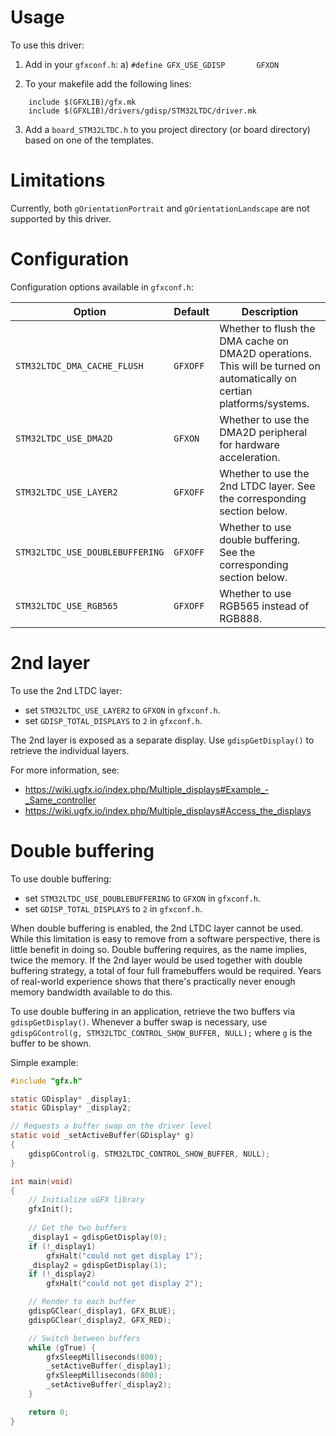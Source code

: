 # Usage
To use this driver:

1. Add in your `gfxconf.h`:
	a) `#define GFX_USE_GDISP		GFXON`

2. To your makefile add the following lines:
```
	include $(GFXLIB)/gfx.mk
	include $(GFXLIB)/drivers/gdisp/STM32LTDC/driver.mk
```

3. Add a `board_STM32LTDC.h` to you project directory (or board directory)
	based on one of the templates.

# Limitations
Currently, both `gOrientationPortrait` and `gOrientationLandscape` are not supported by this driver.

	
# Configuration
Configuration options available in `gfxconf.h`:

| Option | Default | Description |
| --- | --- | --- |
| `STM32LTDC_DMA_CACHE_FLUSH` | `GFXOFF` | Whether to flush the DMA cache on DMA2D operations. This will be turned on automatically on certian platforms/systems. |
| `STM32LTDC_USE_DMA2D` | `GFXON` | Whether to use the DMA2D peripheral for hardware acceleration. |
| `STM32LTDC_USE_LAYER2` | `GFXOFF` | Whether to use the 2nd LTDC layer. See the corresponding section below. |
| `STM32LTDC_USE_DOUBLEBUFFERING` | `GFXOFF` | Whether to use double buffering. See the corresponding section below. |
| `STM32LTDC_USE_RGB565` | `GFXOFF` | Whether to use RGB565 instead of RGB888. |

# 2nd layer
To use the 2nd LTDC layer:
  - set `STM32LTDC_USE_LAYER2` to `GFXON` in `gfxconf.h`.
  - set `GDISP_TOTAL_DISPLAYS` to `2` in `gfxconf.h`.

The 2nd layer is exposed as a separate display. Use `gdispGetDisplay()` to retrieve the individual layers.

For more information, see:
  - https://wiki.ugfx.io/index.php/Multiple_displays#Example_-_Same_controller
  - https://wiki.ugfx.io/index.php/Multiple_displays#Access_the_displays

# Double buffering
To use double buffering:
  - set `STM32LTDC_USE_DOUBLEBUFFERING` to `GFXON` in `gfxconf.h`.
  - set `GDISP_TOTAL_DISPLAYS` to `2` in `gfxconf.h`.

When double buffering is enabled, the 2nd LTDC layer cannot be used. While this limitation is easy to remove from a software perspective, there is little benefit in doing so. Double buffering requires, as the name implies, twice the memory. If the 2nd layer would be used together with double buffering strategy, a total of four full framebuffers would be required. Years of real-world experience shows that there's practically never enough memory bandwidth available to do this.

To use double buffering in an application, retrieve the two buffers via `gdispGetDisplay()`.
Whenever a buffer swap is necessary, use `gdispGControl(g, STM32LTDC_CONTROL_SHOW_BUFFER, NULL);` where `g` is the buffer to be shown.

Simple example:
```c
#include "gfx.h"

static GDisplay* _display1;
static GDisplay* _display2;

// Requests a buffer swap on the driver level
static void _setActiveBuffer(GDisplay* g)
{
	gdispGControl(g, STM32LTDC_CONTROL_SHOW_BUFFER, NULL);
}

int main(void)
{
	// Initialize uGFX library
	gfxInit();
	
	// Get the two buffers
	_display1 = gdispGetDisplay(0);
	if (!_display1)
		gfxHalt("could not get display 1");
	_display2 = gdispGetDisplay(1);
	if (!_display2)
		gfxHalt("could not get display 2");

	// Render to each buffer
	gdispGClear(_display1, GFX_BLUE);
	gdispGClear(_display2, GFX_RED);

	// Switch between buffers
	while (gTrue) {
		gfxSleepMilliseconds(800);
		_setActiveBuffer(_display1);
		gfxSleepMilliseconds(800);
		_setActiveBuffer(_display2);
	}

	return 0;
}
```
